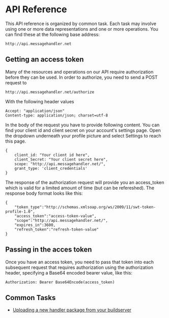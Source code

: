 # API Reference

This API reference is organized by common task. Each task may involve using one or more data representations and one or more operations. You can find these at the following base address:

`http://api.messagehandler.net`

## Getting an access token

Many of the resources and operations on our API require authorization before they can be used. In order to authorize, you need to send a POST request to

`http://api.messagehandler.net/authorize`

With the following header values

<!-- start of code block -->
 
	Accept: "application/json"
	Content-type: application/json; charset=utf-8
    
<!-- end of code block -->

In the body of the request you have to provide following content. You can find your client id and client secret on your account's settings page. Open the dropdown underneath your profile picture and select Settings to reach this page.

<!-- start of code block -->
 
	{
		client_id: "Your client id here",
		client_Secret: "Your client secret here",
		scope: "http://api.messagehandler.net/",
		grant_type: 'client_credentials'
	}
    
<!-- end of code block -->

The response of the authorization request will provide you an access_token which is valid for a limited amount of time (but can be refereshed). The response body format looks like this:

<!-- start of code block -->
 
	{
		"token_type":"http://schemas.xmlsoap.org/ws/2009/11/swt-token-profile-1.0",
		"access_token":"access-token-value",
		"scope":"http://api.messagehandler.net/",
		"expires_in":3600,
		"refresh_token":"refresh-token-value"
	}
    
<!-- end of code block -->

## Passing in the acces token

Once you have an access token, you need to pass that token into each subsequent request that requires authorization using the authorization header, specifying a Base64 encoded bearer value, like this:

`Authorization: Bearer Base64Encode(access_token)`

## Common Tasks

* [Uploading a new handler package from your buildserver](/documentation/api/package)
